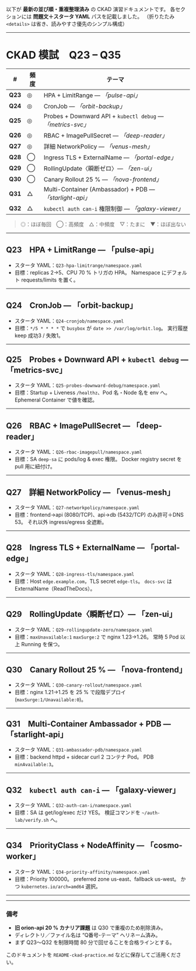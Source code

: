 以下が **最新の並び順・重複整理済み** の CKAD 演習ドキュメントです。
各セクションには **問題文＋スタータ YAML** パスを記載しました。
（折りたたみ `<details>` は省き、読みやすさ優先のシンプル構成）

---

# CKAD 模試 Q23 – Q35

| #       | 頻度 | テーマ                                                       |
| ------- | -- | --------------------------------------------------------- |
| **Q23** | ◎  | HPA + LimitRange — *「pulse-api」*                          |
| **Q24** | ◎  | CronJob — *「orbit-backup」*                                |
| **Q25** | ◎  | Probes + Downward API + `kubectl debug` — *「metrics-svc」* |
| **Q26** | ◎  | RBAC + ImagePullSecret — *「deep-reader」*                  |
| **Q27** | ◎  | 詳細 NetworkPolicy — *「venus-mesh」*                         |
| **Q28** | ◯  | Ingress TLS + ExternalName — *「portal-edge」*              |
| **Q29** | ◯  | RollingUpdate〈瞬断ゼロ〉— *「zen-ui」*                           |
| **Q30** | ◯  | Canary Rollout 25 % — *「nova-frontend」*                   |
| **Q31** | △  | Multi-Container (Ambassador) + PDB — *「starlight-api」*    |
| **Q32** | △  | `kubectl auth can-i` 権限制御 — *「galaxy-viewer」*             |

> ◎：ほぼ毎回 ◯：高頻度 △：中頻度 ▽：たまに ▼：ほぼ出ない

---

## Q23 HPA + LimitRange — 「pulse-api」

* スタータ YAML：`Q23-hpa-limitrange/namespace.yaml`
* 目標：replicas 2→5、CPU 70 % トリガの HPA。
  Namespace にデフォルト requests/limits を置く。

---

## Q24 CronJob — 「orbit-backup」

* スタータ YAML：`Q24-cronjob/namespace.yaml`
* 目標：`*/5 * * * *` で `busybox` が `date >> /var/log/orbit.log`。
  実行履歴 keep 成功3 / 失敗1。

---

## Q25 Probes + Downward API + `kubectl debug` — 「metrics-svc」

* スタータ YAML：`Q25-probes-downward-debug/namespace.yaml`
* 目標：Startup + Liveness `/healthz`、Pod 名・Node 名を env へ。
  Ephemeral Container で値を確認。

---

## Q26 RBAC + ImagePullSecret — 「deep-reader」

* スタータ YAML：`Q26-rbac-imagepull/namespace.yaml`
* 目標：SA `deep-sa` に pods/log & exec 権限。
  Docker registry secret を pull 用に紐付け。

---

## Q27 詳細 NetworkPolicy — 「venus-mesh」

* スタータ YAML：`Q27-networkpolicy/namespace.yaml`
* 目標：frontend→api (8080/TCP)、api→db (5432/TCP) のみ許可＋DNS 53。
  それ以外 ingress/egress 全遮断。

---

## Q28 Ingress TLS + ExternalName — 「portal-edge」

* スタータ YAML：`Q28-ingress-tls/namespace.yaml`
* 目標：Host `edge.example.com`，TLS secret `edge-tls`。
  `docs-svc` は ExternalName（ReadTheDocs）。

---

## Q29 RollingUpdate〈瞬断ゼロ〉— 「zen-ui」

* スタータ YAML：`Q29-rollingupdate-zero/namespace.yaml`
* 目標：`maxUnavailable:1` `maxSurge:2` で nginx 1.23→1.26。
  常時 5 Pod 以上 Running を保つ。

---

## Q30 Canary Rollout 25 % — 「nova-frontend」

* スタータ YAML：`Q30-canary-rollout/namespace.yaml`
* 目標：nginx 1.21→1.25 を 25 % で段階デプロイ (`maxSurge:1/Unavailable:0`)。

---

## Q31 Multi-Container Ambassador + PDB — 「starlight-api」

* スタータ YAML：`Q31-ambassador-pdb/namespace.yaml`
* 目標：backend httpd + sidecar curl 2 コンテナ Pod。
  PDB `minAvailable:3`。

---

## Q32 `kubectl auth can-i` — 「galaxy-viewer」

* スタータ YAML：`Q32-auth-can-i/namespace.yaml`
* 目標：SA は get/log/exec だけ YES。
  検証コマンドを `~/auth-lab/verify.sh` へ。

---

## Q34 PriorityClass + NodeAffinity — 「cosmo-worker」

* スタータ YAML：`Q34-priority-affinity/namespace.yaml`
* 目標：Priority 100000。
  preferred zone us-east、fallback us-west。
  かつ `kubernetes.io/arch=amd64` 選択。

---
---

### 備考

* **旧 orion-api 20 % カナリア課題** は Q30 で重複のため削除済み。
* ディレクトリ／ファイル名は “Q番号-テーマ” へリネーム済み。
* まず Q23〜Q32 を制限時間 80 分で回せることを合格ラインとする。

このドキュメントを `README-ckad-practice.md` などに保存してご活用ください。
